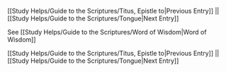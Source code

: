 [[Study Helps/Guide to the Scriptures/Titus, Epistle to|Previous Entry]]  ||  [[Study Helps/Guide to the Scriptures/Tongue|Next Entry]]

 See [[Study Helps/Guide to the Scriptures/Word of Wisdom|Word of Wisdom]]

[[Study Helps/Guide to the Scriptures/Titus, Epistle to|Previous Entry]]  ||  [[Study Helps/Guide to the Scriptures/Tongue|Next Entry]]